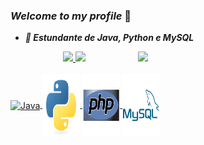 ### *Welcome to my profile* 👋

- ***🔭 Estundante de Java, Python e MySQL***
<img align="right" width="300" src="https://i2.wp.com/allhtaccess.info/wp-content/uploads/2018/03/programming.gif?fit=1281%2C716&ssl=1" />

<div align="center">
  <a href="https://github.com/ArielMcR">
  <img height="180em" src="https://github-readme-stats.vercel.app/api?username=ArielMcR&show_icons=true&theme=dark&include_all_commits=true&count_private=true"/>
  <img height="180em" src="https://github-readme-stats.vercel.app/api/top-langs/?username=joaolucaspinheiro&layout=compact&langs_count=7&theme=dark"/>
    <br>
</div>
<div style="display: inline_block"><br>
  <img align="center" alt="Java" height="100" width="60" src="https://cdn.jsdelivr.net/gh/devicons/devicon/icons/java/java-plain.svg">
  <img align="center" alt="Python" height="100" width="60" src="https://raw.githubusercontent.com/devicons/devicon/master/icons/python/python-original.svg">
  <img align="center" alt="Csharp" height="100" width="60" src="https://github.com/devicons/devicon/blob/master/icons/php/php-original.svg">
  <img align="center" alt="Csharp" height="100" width="60" src="https://github.com/devicons/devicon/blob/master/icons/mysql/mysql-plain-wordmark.svg">
</div>



